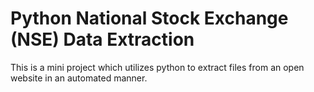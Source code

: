 # Python National Stock Exchange (NSE) Data Extraction
This is a mini project which utilizes python to extract files from an open website in an automated manner.
